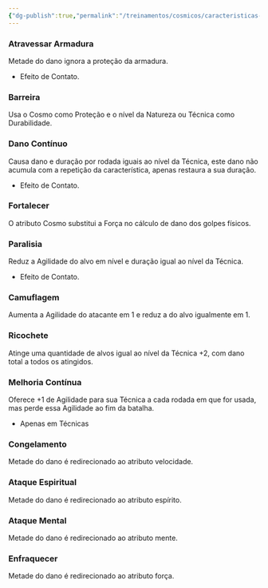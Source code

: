 ```yaml
---
{"dg-publish":true,"permalink":"/treinamentos/cosmicos/caracteristicas-especiais/"}
---
```


### Atravessar Armadura

Metade do dano ignora a proteção da armadura.

* Efeito de Contato.

### Barreira

Usa o Cosmo como Proteção e o nível da Natureza ou Técnica como Durabilidade.

### Dano Contínuo

Causa dano e duração por rodada iguais ao nível da Técnica, este dano não acumula com a repetição da característica, apenas restaura a sua duração.

* Efeito de Contato.

### Fortalecer

O atributo Cosmo substitui a Força no cálculo de dano dos golpes físicos.

### Paralisia

Reduz a Agilidade do alvo em nível e duração igual ao nível da Técnica.

* Efeito de Contato.

### Camuflagem

Aumenta a Agilidade do atacante em 1 e reduz a do alvo igualmente em 1.

### Ricochete

Atinge uma quantidade de alvos igual ao nível da Técnica +2, com dano total a todos os atingidos.

### Melhoria Contínua

Oferece +1 de Agilidade para sua Técnica a cada rodada em que for usada, mas perde essa Agilidade ao fim da batalha.

* Apenas em Técnicas

### Congelamento

Metade do dano é redirecionado ao atributo velocidade.

### Ataque Espiritual

Metade do dano é redirecionado ao atributo espírito.

### Ataque Mental

Metade do dano é redirecionado ao atributo mente.

### Enfraquecer

Metade do dano é redirecionado ao atributo força.
